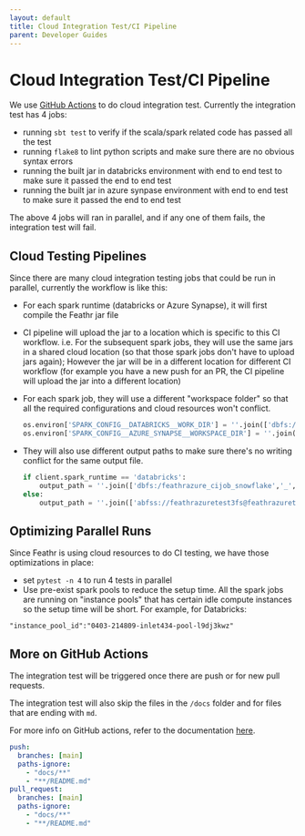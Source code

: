 ```yaml
---
layout: default
title: Cloud Integration Test/CI Pipeline
parent: Developer Guides
---
```

# Cloud Integration Test/CI Pipeline

We use [GitHub Actions](https://github.com/linkedin/feathr/tree/main/.github/workflows) to do cloud integration test. Currently the integration test has 4 jobs:

- running `sbt test` to verify if the scala/spark related code has passed all the test
- running `flake8` to lint python scripts and make sure there are no obvious syntax errors
- running the built jar in databricks environment with end to end test to make sure it passed the end to end test
- running the built jar in azure synpase environment with end to end test to make sure it passed the end to end test

The above 4 jobs will ran in parallel, and if any one of them fails, the integration test will fail.

## Cloud Testing Pipelines

Since there are many cloud integration testing jobs that could be run in parallel, currently the workflow is like this:

- For each spark runtime (databricks or Azure Synapse), it will first compile the Feathr jar file
- CI pipeline will upload the jar to a location which is specific to this CI workflow. i.e. For the subsequent spark jobs, they will use the same jars in a shared cloud location (so that those spark jobs don't have to upload jars again); However the jar will be in a different location for different CI workflow (for example you have a new push for an PR, the CI pipeline will upload the jar into a different location)
- For each spark job, they will use a different "workspace folder" so that all the required configurations and cloud resources won't conflict. 
    ```python
    os.environ['SPARK_CONFIG__DATABRICKS__WORK_DIR'] = ''.join(['dbfs:/feathrazure_cijob','_', str(now.minute), '_', str(now.second), '_', str(now.microsecond)]) 
    os.environ['SPARK_CONFIG__AZURE_SYNAPSE__WORKSPACE_DIR'] = ''.join(['abfss://feathrazuretest3fs@feathrazuretest3storage.dfs.core.windows.net/feathr_github_ci','_', str(now.minute), '_', str(now.second) ,'_', str(now.microsecond)]) 
    ```
- They will also use different output paths to make sure there's no writing conflict for the same output file.


    ```python
    if client.spark_runtime == 'databricks':
        output_path = ''.join(['dbfs:/feathrazure_cijob_snowflake','_', str(now.minute), '_', str(now.second), ".avro"])
    else:
        output_path = ''.join(['abfss://feathrazuretest3fs@feathrazuretest3storage.dfs.core.windows.net/demo_data/snowflake_output','_', str(now.minute), '_', str(now.second), ".avro"])
    ```  

## Optimizing Parallel Runs

Since Feathr is using cloud resources to do CI testing, we have those optimizations in place:

- set `pytest -n 4` to run 4 tests in parallel
- Use pre-exist spark pools to reduce the setup time. All the spark jobs are running on "instance pools" that has certain idle compute instances so the setup time will be short. For example, for Databricks:

`"instance_pool_id":"0403-214809-inlet434-pool-l9dj3kwz"`


## More on GitHub Actions

The integration test will be triggered once there are push or for new pull requests.

The integration test will also skip the files in the `/docs` folder and for files that are ending with `md`.

For more info on GitHub actions, refer to the documentation [here](https://docs.github.com/en/actions/using-workflows/events-that-trigger-workflows).

```yaml
push:
  branches: [main]
  paths-ignore:
    - "docs/**"
    - "**/README.md"
pull_request:
  branches: [main]
  paths-ignore:
    - "docs/**"
    - "**/README.md"
```